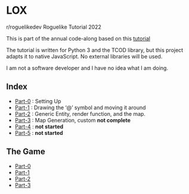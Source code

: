 # LOX
r/roguelikedev Roguelike Tutorial 2022

This is part of the annual code-along based on this [tutorial](https://rogueliketutorials.com/tutorials/tcod/v2/)

The tutorial is written for Python 3 and the TCOD library, but this project adapts it to native JavaScript.  No external libraries will be used.

I am not a software developer and I have no idea what I am doing.

## Index
- [Part-0](https://mootootwo.github.io/lox/part-0) : Setting Up
- [Part-1](https://mootootwo.github.io/lox/part-1) : Drawing the ‘@’ symbol and moving it around
- [Part-2](https://mootootwo.github.io/lox/part-2) : Generic Entity, render function, and the map.
- [Part-3](https://mootootwo.github.io/lox/part-3) : Map Generation, custom **not complete**
- [Part-4](https://mootootwo.github.io/lox/part-4) : **not started**
- [Part-5](https://mootootwo.github.io/lox/part-5) : **not started**

## The Game
- [Part-0](https://mootootwo.github.io/lox/part-0/)
- [Part-1](https://mootootwo.github.io/lox/part-1/)
- [Part-2](https://mootootwo.github.io/lox/part-2/)
- [Part-3](https://mootootwo.github.io/lox/part-3/)